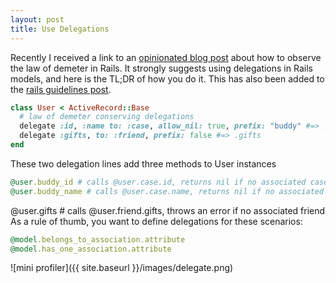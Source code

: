 ```yaml
---
layout: post
title: Use Delegations
---
```

Recently I received a link to an [opinionated blog post](https://medium.com/@gioch/design-patterns-law-of-demeter-with-rails-49a44a9689fe) about how to observe the law of demeter in Rails. It strongly suggests using delegations in Rails models, and here is the TL;DR of how you do it. This has also been added to the [rails guidelines post](http://epigene.github.io/Rails4:_Follow_Model_Best_Practices).

```ruby
class User < ActiveRecord::Base
  # law of demeter conserving delegations
  delegate :id, :name to: :case, allow_nil: true, prefix: "buddy" #=> .buddy_id
  delegate :gifts, to: :friend, prefix: false #=> .gifts
end
```

These two delegation lines add three methods to User instances

```ruby
@user.buddy_id # calls @user.case.id, returns nil if no associated case is found
@user.buddy_name # calls @user.case.name, returns nil if no associated case is found
```

@user.gifts # calls @user.friend.gifts, throws an error if no associated friend
As a rule of thumb, you want to define delegations for these scenarios:

```ruby
@model.belongs_to_association.attribute
@model.has_one_association.attribute
```

![mini profiler]({{ site.baseurl }}/images/delegate.png)
